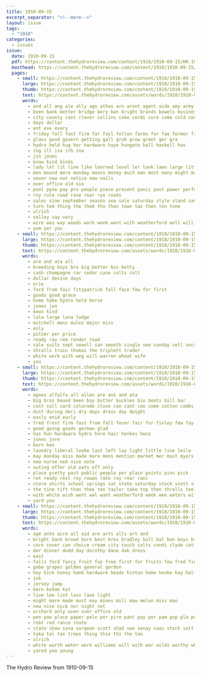 ```yaml
---
title: 1910-09-15
excerpt_separator: "<!--more-->"
layout: issue
tags:
  - "1910"
categories:
  - issues
issue:
  date: 1910-09-15
  pdf: https://content.thehydroreview.com/content/1910/1910-09-15/HR-1910-09-15.pdf
  masthead: https://content.thehydroreview.com/content/1910/1910-09-15/masthead/HR-1910-09-15.jpg
  pages:
    - small: https://content.thehydroreview.com/content/1910/1910-09-15/small/HR-1910-09-15-01.jpg
      large: https://content.thehydroreview.com/content/1910/1910-09-15/large/HR-1910-09-15-01.jpg
      thumb: https://content.thehydroreview.com/content/1910/1910-09-15/thumbnails/HR-1910-09-15-01.jpg
      text: https://content.thehydroreview.com/assets/words/1910/1910-09-15/HR-1910-09-15-01.txt
      words:
        - and all ang ale ally ago athas arn arent agent aide amy army american are
        - been bank better bridge bery ban bright brands bowels business big brink
        - city county cast clever collins cake cordi cure come cold con casini cashier chambers caddo
        - days dollar
        - ent exe every
        - friday fall fast firm far fail felton farms for fae former from ferguson finer
        - glass good govern getting gall grub grow greet ger gra
        - hydro held hug hor hardware haye hungate hall haskell has
        - ing ill isa ith ina
        - jin jones
        - know kind kinds
        - lady let lit line like learned level ler look lawn large little loan
        - men mound more monday moons money much man most many might made
        - never now not notice new nails
        - over office old oie
        - pool pyne pay pro people piece present panic post power perfect parcel phe pretty part pelton
        - roy rule road rose rear rye roads
        - sales sine september season sea sale saturday style stand save school seem safe state shy store such
        - turn tom thing the them tho than town tax then ten tone
        - ulrich
        - valley vay very
        - wire was way woods work week want with weatherford well will west wagon western
        - yom yer you
    - small: https://content.thehydroreview.com/content/1910/1910-09-15/small/HR-1910-09-15-02.jpg
      large: https://content.thehydroreview.com/content/1910/1910-09-15/large/HR-1910-09-15-02.jpg
      thumb: https://content.thehydroreview.com/content/1910/1910-09-15/thumbnails/HR-1910-09-15-02.jpg
      text: https://content.thehydroreview.com/assets/words/1910/1910-09-15/HR-1910-09-15-02.txt
      words:
        - are and ata all
        - breeding boys bro big better bus betty
        - cash champagne car cedar case colts colt
        - dollar devine days
        - erie
        - ford from fair fitzpatrick fall face few for first
        - goods good grace
        - home habe hydro held horse
        - jones jon
        - keon kind
        - lala large lena lodge
        - mitchell mens mules major miss
        - only
        - pitzer per price
        - ready ray ree render road
        - sale suits sept sewell san smooth single see sunday sell second september sop ser show saturday sion stable
        - thralls train thomas the triplett trader
        - white work with weg will warren wheat wife
        - you
    - small: https://content.thehydroreview.com/content/1910/1910-09-15/small/HR-1910-09-15-03.jpg
      large: https://content.thehydroreview.com/content/1910/1910-09-15/large/HR-1910-09-15-03.jpg
      thumb: https://content.thehydroreview.com/content/1910/1910-09-15/thumbnails/HR-1910-09-15-03.jpg
      text: https://content.thehydroreview.com/assets/words/1910/1910-09-15/HR-1910-09-15-03.txt
      words:
        - agnes alfalfa all allen are ask and ata
        - big bros bound been buy butter buckles bio boots bill bar
        - cost call card colorado close can cant coo come cotton combs corn cash calico
        - dust during deri dry days dress day dwight
        - easly enid early
        - fred frost firm fast from fall fever fair for finley few fay
        - good going goods german glad
        - has hun hardware hydro hore hair henkes hens
        - jones jore
        - kern ken
        - laundry liberal looke last left lay light little line leila
        - may monday miss made mare mens mention market mer must myers
        - new nurse ned nice note
        - outing offer old oats off only
        - place pretty past public people per plain points pins pick
        - ret ready rest roy rowan rate ray rear rani
        - store shirts school springs sat state saturday stock scott styles sample supply seed suits see sick stay sale salt
        - the tine tift than thee ten taylor take top then thralls tee
        - with white wish went wal want weatherford week wee waters will west wilds williams well wald wheat weill wilson watch weather warren winter wat wells work
        - yard you
    - small: https://content.thehydroreview.com/content/1910/1910-09-15/small/HR-1910-09-15-04.jpg
      large: https://content.thehydroreview.com/content/1910/1910-09-15/large/HR-1910-09-15-04.jpg
      thumb: https://content.thehydroreview.com/content/1910/1910-09-15/thumbnails/HR-1910-09-15-04.jpg
      text: https://content.thehydroreview.com/assets/words/1910/1910-09-15/HR-1910-09-15-04.txt
      words:
        - age ante acre all aid are arts alls art and
        - bright bank broad burn best bros bradley bull bal bon boys bring berry breed boy barg
        - corn cover can choice cream city couch colts condi clyde cattle colt cash cham
        - der dinner dodd day dorothy dane dak dress
        - east
        - falls ford fancy fruit fun free first for fruits few fred fine fair
        - gabe grapes golden general gordon
        - hey hick honey hank hardware heads hinton home henke hay halt held harness hydro
        - ink
        - jersey jump
        - kern kodak kat
        - live lee list lass lave light
        - might mare made must may mines mill maw melon miss man
        - new nise nick ner night not
        - orchard only oven over office old
        - pen pow place paper pele per pire pant pay por pam pop pla public par pencil pin pull powe part pass peaches pair price paar
        - robt red rance route
        - state show sana surgeon scott shad see senay saas stock salt second set stallion southern special shade sept sow shown sours
        - taka tal tas trees thing thie thi the tan
        - ulrich
        - white worth water work williams will with war wilds worthy wheat wind waters
        - yared yee young
---
```


The Hydro Review from 1910-09-15

<!--more-->

